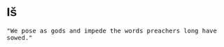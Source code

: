 <h1 style="font-family: Impact, Charcoal, sans-serif;">
Iš
</h1>

<p style="font-family: 'Lucida Console', monospace;">
"We pose as gods and impede the words preachers long have sowed."
</p>
